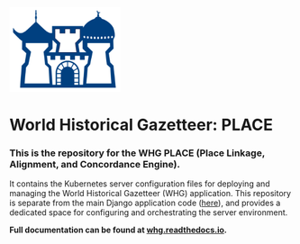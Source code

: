 ![WHG Logo](https://raw.githubusercontent.com/WorldHistoricalGazetteer/place/refs/heads/main/whg_logo.png)

# World Historical Gazetteer: PLACE

### This is the repository for the **WHG PLACE** (Place Linkage, Alignment, and Concordance Engine).

It contains the Kubernetes server configuration files for deploying and managing the World Historical Gazetteer (WHG)
application. This repository is separate from the main Django application
code ([here](https://github.com/WorldHistoricalGazetteer/whg3)), and provides a dedicated space for
configuring and orchestrating the server environment.

**Full documentation can be found at [whg.readthedocs.io](https://whg.readthedocs.io/en/latest/content/500-System.html).**